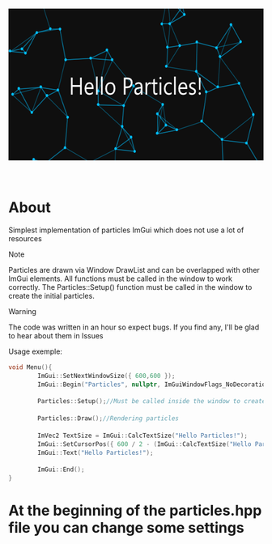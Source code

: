 <br/>
<p align="center">
  <a href="https://github.com/SandFoxy/imgui_particles">
    <img src="hello.png" alt="Hello" width="600" height="300">
  </a>
  <br>
  <br>
  <br>
</p>

# About

Simplest implementation of particles ImGui which does not use a lot of resources

> [!NOTE]
> Particles are drawn via Window DrawList and can be overlapped with other ImGui elements.
> All functions must be called in the window to work correctly. 
> The Particles::Setup() function must be called in the window to create the initial particles.

> [!WARNING]
> The code was written in an hour so expect bugs. If you find any, I'll be glad to hear about them in Issues

Usage exemple:
```cpp
void Menu(){
        ImGui::SetNextWindowSize({ 600,600 });
        ImGui::Begin("Particles", nullptr, ImGuiWindowFlags_NoDecoration);

        Particles::Setup();//Must be called inside the window to create partials

        Particles::Draw();//Rendering particles

        ImVec2 TextSize = ImGui::CalcTextSize("Hello Particles!");
        ImGui::SetCursorPos({ 600 / 2 - (ImGui::CalcTextSize("Hello Particles!").x / 2), 600 / 2- (ImGui::CalcTextSize("Hello Particles!").y / 2) });
        ImGui::Text("Hello Particles!");

        ImGui::End();
}
```

# At the beginning of the particles.hpp file you can change some settings
